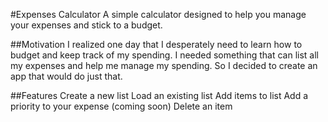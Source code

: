 #Expenses Calculator
A simple calculator designed to help you manage your expenses and stick to a budget.


##Motivation
I realized one day that I desperately need to learn how to budget and keep track of my spending. 
I needed something that can list all my expenses and help me manage my spending. 
So I decided to create an app that would do just that.


##Features
Create a new list
Load an existing list
Add items to list
Add a priority to your expense (coming soon)
Delete an item
